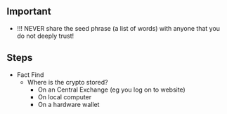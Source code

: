 ## Important
- !!! NEVER share the seed phrase (a list of words) with anyone that you do not deeply trust!

## Steps
- Fact Find
    - Where is the crypto stored?
        - On an Central Exchange (eg you log on to website)
        - On local computer
        - On a hardware wallet